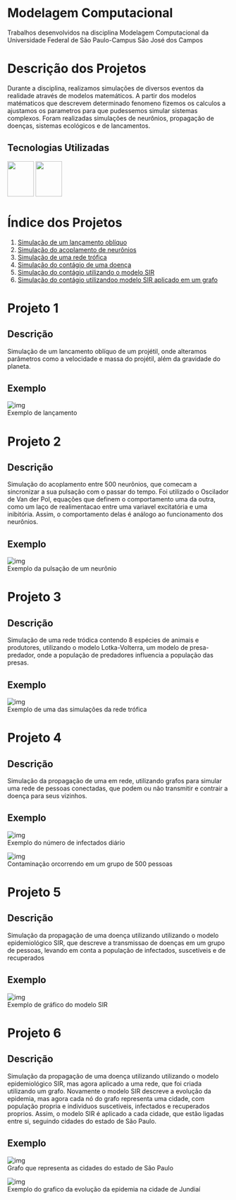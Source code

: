 # Modelagem Computacional
Trabalhos desenvolvidos na disciplina Modelagem Computacional da Universidade Federal de São Paulo-Campus São José dos Campos

# Descrição dos Projetos

Durante a disciplina, realizamos simulações de diversos eventos da realidade através de modelos matemáticos. A partir dos modelos matématicos que descrevem determinado fenomeno fizemos os calculos a ajustamos os parametros para que pudessemos simular sistemas complexos. Foram realizadas simulações de neurônios, propagação de doenças, sistemas ecológicos e de lancamentos.

## Tecnologias Utilizadas


<img width="60" height="80" src="https://cdn.jsdelivr.net/gh/devicons/devicon/icons/jupyter/jupyter-original-wordmark.svg" /> <img width="60" height="80" src="https://cdn.jsdelivr.net/gh/devicons/devicon/icons/python/python-original.svg" />




# Índice dos Projetos
1. [Simulação de um lançamento oblíquo](https://github.com/joaopaulorocha052/modelagem-computacional/blob/main/Projeto1_LancamentoObliquo.ipynb)
2. [Simulação do acoplamento de neurônios](https://github.com/joaopaulorocha052/modelagem-computacional/blob/main/Projeto_2.ipynb)
3. [Simulação de uma rede trófica](https://github.com/joaopaulorocha052/modelagem-computacional/blob/main/Projeto_3.ipynb)
4. [Simulação do contágio de uma doença](https://github.com/joaopaulorocha052/modelagem-computacional/blob/main/Projeto_4_(1).ipynb)
5. [Simulação do contágio utilizando o modelo SIR](https://github.com/joaopaulorocha052/modelagem-computacional/blob/main/Projeto_5.ipynb)
6. [Simulação do contágio utilizandoo modelo SIR aplicado em um grafo](https://github.com/joaopaulorocha052/modelagem-computacional/blob/main/Projeto_6%20(1).ipynb)


# Projeto 1

## Descrição
Simulação de um lancamento oblíquo de um projétil, onde alteramos parâmetros como a velocidade e massa do projétil, além da gravidade do planeta.

## Exemplo

![img](https://github.com/joaopaulorocha052/modelagem-computacional/blob/main/img/proje1.jpeg)</br> Exemplo de lançamento



# Projeto 2

## Descrição
Simulação do acoplamento entre 500 neurônios, que comecam a sincronizar a sua pulsação com o passar do tempo. Foi utilizado o Oscilador de Van der Pol, equações que definem o comportamento uma da outra, como um laço de realimentacao entre uma variavel excitatória e uma inibitória. Assim, o comportamento delas é análogo ao funcionamento dos neurônios.

## Exemplo

![img](https://github.com/joaopaulorocha052/modelagem-computacional/blob/main/img/proje2.jpeg) </br>
Exemplo da pulsação de um neurônio



# Projeto 3

## Descrição
Simulação de uma rede tródica contendo 8 espécies de animais e produtores, utilizando o modelo Lotka-Volterra, um modelo de presa-predador, onde a população de predadores influencia a população das presas.

## Exemplo

![img](https://github.com/joaopaulorocha052/modelagem-computacional/blob/main/img/proje3.jpeg)</br> Exemplo de uma das simulações da rede trófica




# Projeto 4

## Descrição
Simulação da propagação de uma em rede, utilizando grafos para simular uma rede de pessoas conectadas, que podem ou não transmitir e contrair a doença para seus vizinhos.

## Exemplo

![img](https://github.com/joaopaulorocha052/modelagem-computacional/blob/main/img/imagem_2022-09-15_201057118.png) </br>
Exemplo do número de infectados diário

![img](https://github.com/joaopaulorocha052/modelagem-computacional/blob/main/img/ezgif.com-gif-maker%20(1).gif) </br>
Contaminação orcorrendo em um grupo de 500 pessoas



# Projeto 5

## Descrição
Simulação da propagação de uma doença utilizando utilizando o modelo epidemiológico SIR, que descreve a transmissao de doenças em um grupo de pessoas, levando em conta a população de infectados, suscetíveis e de recuperados

## Exemplo

![img](https://github.com/joaopaulorocha052/modelagem-computacional/blob/main/img/proje5.jpeg) </br>
Exemplo de gráfico do modelo SIR



# Projeto 6

## Descrição
Simulação da propagação de uma doença utilizando utilizando o modelo epidemiológico SIR, mas agora aplicado a uma rede, que foi criada utilizando um grafo. Novamente o modelo SIR descreve a evolução da epidemia, mas agora cada nó do grafo representa uma cidade, com população propria e individuos suscetiveis, infectados e recuperados proprios. Assim, o modelo SIR é aplicado a cada cidade, que estão ligadas entre si, seguindo cidades do estado de São Paulo.

## Exemplo

![img](https://github.com/joaopaulorocha052/modelagem-computacional/blob/main/img/proje6_1.png) </br>
Grafo que representa as cidades do estado de São Paulo


![img](https://github.com/joaopaulorocha052/modelagem-computacional/blob/main/img/proje6_2.jpeg) </br>
Exemplo do grafico da evolução da epidemia na cidade de Jundiaí




